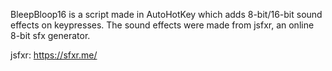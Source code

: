 BleepBloop16 is a script made in AutoHotKey which adds 8-bit/16-bit sound effects on keypresses.
The sound effects were made from jsfxr, an online 8-bit sfx generator.

jsfxr: https://sfxr.me/
